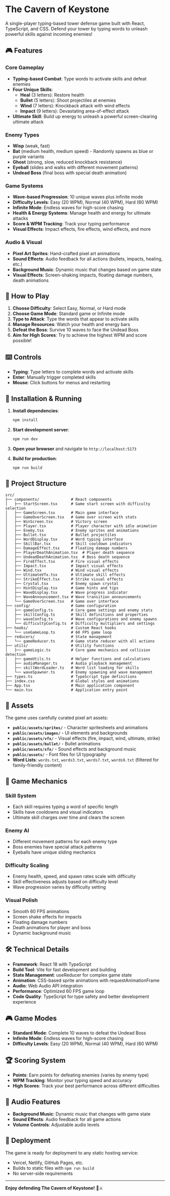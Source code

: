 # The Cavern of Keystone

A single-player typing-based tower defense game built with React, TypeScript, and CSS. Defend your tower by typing words to unleash powerful skills against incoming enemies!

## 🎮 Features

### **Core Gameplay**
- **Typing-based Combat**: Type words to activate skills and defeat enemies
- **Four Unique Skills**:
  - **Heal** (3 letters): Restore health
  - **Bullet** (5 letters): Shoot projectiles at enemies
  - **Wind** (7 letters): Knockback attack with wind effects
  - **Impact** (9 letters): Devastating area-of-effect attack
- **Ultimate Skill**: Build up energy to unleash a powerful screen-clearing ultimate attack

### **Enemy Types**
- **Wisp** (weak, fast)
- **Bat** (medium health, medium speed) - Randomly spawns as blue or purple variants
- **Ghost** (strong, slow, reduced knockback resistance)
- **Eyeball** (slides and walks with different movement patterns)
- **Undead Boss** (final boss with special death animation)

### **Game Systems**
- **Wave-based Progression**: 10 unique waves plus infinite mode
- **Difficulty Levels**: Easy (20 WPM), Normal (40 WPM), Hard (60 WPM)
- **Infinite Mode**: Endless waves for high-score chasing
- **Health & Energy Systems**: Manage health and energy for ultimate attacks
- **Score & WPM Tracking**: Track your typing performance
- **Visual Effects**: Impact effects, fire effects, wind effects, and more

### **Audio & Visual**
- **Pixel Art Sprites**: Hand-crafted pixel art animations
- **Sound Effects**: Audio feedback for all actions (bullets, impacts, healing, etc.)
- **Background Music**: Dynamic music that changes based on game state
- **Visual Effects**: Screen-shaking impacts, floating damage numbers, death animations

## 🎯 How to Play

1. **Choose Difficulty**: Select Easy, Normal, or Hard mode
2. **Choose Game Mode**: Standard game or Infinite mode
3. **Type to Attack**: Type the words that appear to activate skills
4. **Manage Resources**: Watch your health and energy bars
5. **Defeat the Boss**: Survive 10 waves to face the Undead Boss
6. **Aim for High Scores**: Try to achieve the highest WPM and score possible!

## ⌨️ Controls

- **Typing**: Type letters to complete words and activate skills
- **Enter**: Manually trigger completed skills
- **Mouse**: Click buttons for menus and restarting

## 🚀 Installation & Running

1. **Install dependencies**:
   ```bash
   npm install
   ```

2. **Start development server**:
   ```bash
   npm run dev
   ```

3. **Open your browser** and navigate to `http://localhost:5173`

4. **Build for production**:
   ```bash
   npm run build
   ```

## 📁 Project Structure

```
src/
├── components/              # React components
│   ├── StartScreen.tsx      # Game start screen with difficulty selection
│   ├── GameScreen.tsx       # Main game interface
│   ├── GameOverScreen.tsx   # Game over screen with stats
│   ├── WinScreen.tsx        # Victory screen
│   ├── Player.tsx           # Player character with idle animation
│   ├── Enemy.tsx            # Enemy sprites and animations
│   ├── Bullet.tsx           # Bullet projectiles
│   ├── WordDisplay.tsx      # Word typing interface
│   ├── SkillBar.tsx         # Skill cooldown indicators
│   ├── DamageEffect.tsx     # Floating damage numbers
│   ├── PlayerDeathAnimation.tsx  # Player death sequence
│   ├── UndeadDeathAnimation.tsx  # Boss death sequence
│   ├── FireEffect.tsx       # Fire visual effects
│   ├── Impact.tsx           # Impact visual effects
│   ├── Wind.tsx             # Wind visual effects
│   ├── UltimateVfx.tsx      # Ultimate skill effects
│   ├── StrikeEffect.tsx     # Strike visual effects
│   ├── Crystal.tsx          # Enemy spawn crystal
│   ├── HintDisplay.tsx      # Game hints and tips
│   ├── WaveDisplay.tsx      # Wave progress indicator
│   ├── WaveAnnouncement.tsx # Wave transition announcements
│   └── GameOverScreen.tsx   # Game over interface
├── config/                  # Game configuration
│   ├── gameConfig.ts        # Core game settings and enemy stats
│   ├── skillConfig.ts       # Skill definitions and properties
│   ├── waveConfig.ts        # Wave configurations and enemy spawns
│   └── difficultyConfig.ts  # Difficulty multipliers and settings
├── hooks/                   # Custom React hooks
│   └── useGameLoop.ts       # 60 FPS game loop
├── reducers/                # State management
│   └── gameReducer.ts       # Game state reducer with all actions
├── utils/                   # Utility functions
│   ├── gameLogic.ts         # Core game mechanics and collision detection
│   ├── gameUtils.ts         # Helper functions and calculations
│   ├── audioManager.ts      # Audio playback management
│   ├── skillWordLoader.ts   # Word list loading for skills
│   └── waveSpawner.ts       # Enemy spawning and wave management
├── types.ts                 # TypeScript type definitions
├── index.css                # Global styles and animations
├── App.tsx                  # Main application component
└── main.tsx                 # Application entry point
```

## 🎨 Assets

The game uses carefully curated pixel art assets:

- **`public/assets/sprites/`** - Character spritesheets and animations
- **`public/assets/images/`** - UI elements and backgrounds  
- **`public/assets/vfx/`** - Visual effects (fire, impact, wind, ultimate, strike)
- **`public/assets/bullet/`** - Bullet animations
- **`public/assets/sfx/`** - Sound effects and background music
- **`public/assets/`** - Font files for UI typography
- **Word Lists**: `words.txt`, `words3.txt`, `words7.txt`, `words9.txt` (filtered for family-friendly content)

## 🎯 Game Mechanics

### **Skill System**
- Each skill requires typing a word of specific length
- Skills have cooldowns and visual indicators
- Ultimate skill charges over time and clears the screen

### **Enemy AI**
- Different movement patterns for each enemy type
- Boss enemies have special attack patterns
- Eyeballs have unique sliding mechanics

### **Difficulty Scaling**
- Enemy health, speed, and spawn rates scale with difficulty
- Skill effectiveness adjusts based on difficulty level
- Wave progression varies by difficulty setting

### **Visual Polish**
- Smooth 60 FPS animations
- Screen shake effects for impacts
- Floating damage numbers
- Death animations for player and boss
- Dynamic background music

## 🛠️ Technical Details

- **Framework**: React 18 with TypeScript
- **Build Tool**: Vite for fast development and building
- **State Management**: useReducer for complex game state
- **Animation**: CSS-based sprite animations with requestAnimationFrame
- **Audio**: Web Audio API integration
- **Performance**: Optimized 60 FPS game loop
- **Code Quality**: TypeScript for type safety and better development experience

## 🎮 Game Modes

- **Standard Mode**: Complete 10 waves to defeat the Undead Boss
- **Infinite Mode**: Endless waves for high-score chasing
- **Difficulty Levels**: Easy (20 WPM), Normal (40 WPM), Hard (60 WPM)

## 🏆 Scoring System

- **Points**: Earn points for defeating enemies (varies by enemy type)
- **WPM Tracking**: Monitor your typing speed and accuracy
- **High Scores**: Track your best performance across different difficulties

## 🎵 Audio Features

- **Background Music**: Dynamic music that changes with game state
- **Sound Effects**: Audio feedback for all game actions
- **Volume Controls**: Adjustable audio levels

## 🚀 Deployment

The game is ready for deployment to any static hosting service:
- Vercel, Netlify, GitHub Pages, etc.
- Builds to static files with `npm run build`
- No server-side requirements

---

**Enjoy defending The Cavern of Keystone!** 🏰⚔️